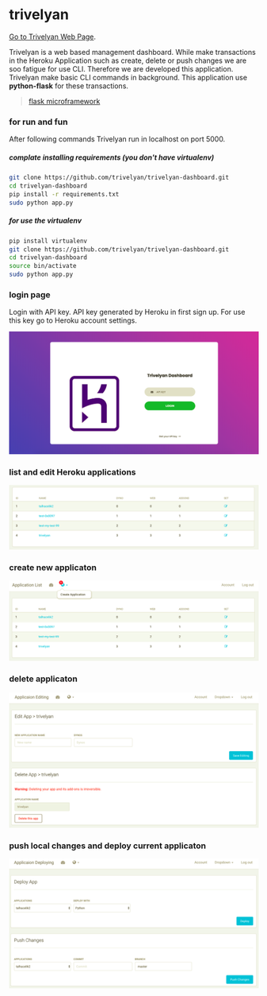 
# trivelyan

[Go to Trivelyan Web Page](https://trivelyan.herokuapp.com).

Trivelyan is a web based management dashboard. While make transactions in the Heroku Application such as create, delete or push changes we are soo fatigue for use CLI. Therefore we are developed this application. Trivelyan make basic CLI commands in background. This application use **python-flask** for these transactions.


> [flask microframework](http://flask.pocoo.org/)

### for run and fun 
After following commands Trivelyan run in localhost on port 5000.

##### complate installing requirements (you don't have virtualenv)
```sh
git clone https://github.com/trivelyan/trivelyan-dashboard.git
cd trivelyan-dashboard
pip install -r requirements.txt
sudo python app.py
```

##### for use the virtualenv
```sh
pip install virtualenv
git clone https://github.com/trivelyan/trivelyan-dashboard.git
cd trivelyan-dashboard
source bin/activate
sudo python app.py
```

### login page 

Login with API key. API key generated by Heroku in first sign up. For use this key go to Heroku account settings.


![login page](/assets/img/login-page-ss.png)	

### list and edit Heroku applications 

![login page](/assets/img/list-app.png)	

### create new applicaton

![login page](/assets/img/create-app.png)	

### delete applicaton

![login page](/assets/img/delete-app.png)	

### push local changes and deploy current applicaton

![login page](/assets/img/deplot-and-push-app.png)	
